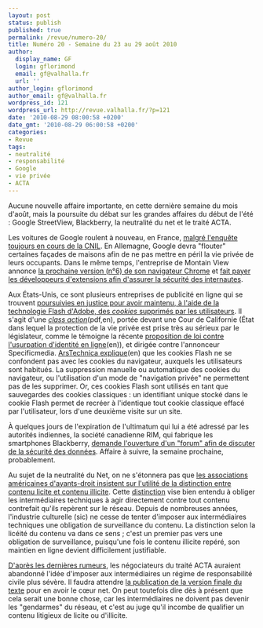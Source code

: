 ```yaml
---
layout: post
status: publish
published: true
permalink: /revue/numero-20/
title: Numéro 20 - Semaine du 23 au 29 août 2010
author:
  display_name: GF
  login: gflorimond
  email: gf@valhalla.fr
  url: ''
author_login: gflorimond
author_email: gf@valhalla.fr
wordpress_id: 121
wordpress_url: http://revue.valhalla.fr/?p=121
date: '2010-08-29 08:00:58 +0200'
date_gmt: '2010-08-29 06:00:58 +0200'
categories:
- Revue
tags:
- neutralité
- responsabilité
- Google
- vie privée
- ACTA
---
```

<p>Aucune nouvelle affaire importante, en cette dernière semaine du mois d'août, mais la poursuite du débat sur les grandes affaires du début de l'été : Google StreetView, Blackberry, la neutralité du net et le traité ACTA.</p>
<p>Les voitures de Google roulent à nouveau, en France, <a href="http://www.lemondeinformatique.fr/actualites/lire-la-cnil-juge-prematuree-la-reprise-de-google-street-view-31425.html">malgré l'enquête toujours en cours de la CNIL</a>. En Allemagne, Google devra "flouter" certaines façades de maisons afin de ne pas mettre en péril la vie privée de leurs occupants. Dans le même temps, l'entreprise de Montain View annonce <a href="http://www.silicon.fr/fr/news/2010/08/26/le_navigateur_web_google_chrome_6_en_approche">la prochaine version (n°6) de son navigateur Chrome</a> et <a href="http://linuxfr.org/2010/08/27/27300.html">fait payer les développeurs d'extensions afin d'assurer la sécurité des internautes</a>.</p>
<p>Aux États-Unis, ce sont plusieurs entreprises de publicité en ligne qui se trouvent <a href="http://www.pcinpact.com/actu/news/58949-cookies-flash-proces-vie-privee.htm">poursuivies en justice pour avoir maintenu, à l'aide de la technologie Flash d'Adobe, des <i>cookies</i> supprimés par les utilisateurs</a>. Il s'agit d'une <a href="http://www.wired.com/images_blogs/epicenter/2010/08/No.-1-Attachement-1.pdf"><i>class action</i></a><span class="lang">(pdf,en)</span>, portée devant une Cour de Californie (État dans lequel la protection de la vie privée est prise très au sérieux par le législateur, comme le témoigne la récente <a href="http://arstechnica.com/tech-policy/news/2010/08/california-moves-to-outlaw-online-e-personation.ars">proposition de loi contre l'usurpation d'identité en ligne</a><span class="lang">(en)</span>), et dirigée contre l'annonceur Specificmedia. <a href="http://arstechnica.com/tech-policy/news/2010/08/ad-firm-sued-for-allegedly-re-creating-deleted-cookies.ars">ArsTechnica explique</a><span class="lang">(en)</span> que les cookies Flash ne se confondent pas avec les cookies du navigateur, auxquels les utilisateurs sont habitués. La suppression manuelle ou automatique des cookies du navigateur, ou l'utilisation d'un mode de "navigation privée" ne permettent pas de les supprimer. Or, ces cookies Flash sont utilisés en tant que sauvegardes des cookies classiques : un identifiant unique stocké dans le cookie Flash permet de recréer à l'identique tout cookie classique effacé par l'utilisateur, lors d'une deuxième visite sur un site.</p>
<p>À quelques jours de l'expiration de l'ultimatum qui lui a été adressé par les autorités indiennes, la société canadienne RIM, qui fabrique les smartphones Blackberry, <a href="http://www.numerama.com/magazine/16607-blackberry-l-acces-aux-donnees-bientot-debattu-dans-un-forum-sectoriel.html">demande l'ouverture d'un "forum" afin de discuter de la sécurité des données</a>. Affaire à suivre, la semaine prochaine, probablement.</p>
<p>Au sujet de la neutralité du Net, on ne s'étonnera pas que <a href="http://www.zdnet.fr/actualites/neutralite-du-net-les-ayants-droit-s-interessent-a-la-proposition-de-google-et-verizon-39754036.htm">les associations américaines d'ayants-droit insistent sur l'utilité de la distinction entre contenu licite et contenu illicite</a>. Cette <a href="http://www.valhalla.fr/2010/08/14/observations-proposition-google-verizon-neutralite-du-net/">distinction</a> vise bien entendu à obliger les intermédiaires techniques à agir directement contre tout contenu contrefait qu'ils repèrent sur le réseau. Depuis de nombreuses années, l'industrie culturelle (sic) ne cesse de tenter d'imposer aux intermédiaires techniques une obligation de surveillance du contenu. La distinction selon la licéité du contenu va dans ce sens ; c'est un premier pas vers une obligation de surveillance, puisqu'une fois le contenu illicite repéré, son maintien en ligne devient difficilement justifiable.</p>
<p><a href="http://www.numerama.com/magazine/16604-l-acta-ne-prevoirait-plus-de-responsabilite-accrue-des-fai-et-hebergeurs.html">D'après les dernières rumeurs</a>, les négociateurs du traité ACTA auraient abandonné l'idée d'imposer aux intermédiaires un régime de responsabilité civile plus sévère. Il faudra attendre <a href="http://www.pcinpact.com/actu/news/58947-acta-traite-union-europenne-japon.htm">la publication de la version finale du texte</a> pour en avoir le cœur net. On peut toutefois dire dès à présent que cela serait une bonne chose, car les intermédiaires ne doivent pas devenir les "gendarmes" du réseau, et c'est au juge qu'il incombe de qualifier un contenu litigieux de licite ou d'illicite.</p>
